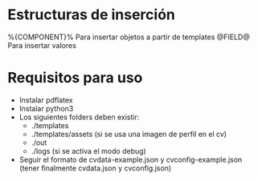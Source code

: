 # Estructuras de inserción

%{COMPONENT}% Para insertar objetos a partir de templates
@FIELD@ Para insertar valores

# Requisitos para uso
* Instalar pdflatex
* Instalar python3
* Los siguientes folders deben existir:
    * ./templates
    * ./templates/assets (si se usa una imagen de perfil en el cv)
    * ./out
    * ./logs (si se activa el modo debug)
* Seguir el formato de cvdata-example.json y cvconfig-example.json (tener finalmente cvdata.json y cvconfig.json)